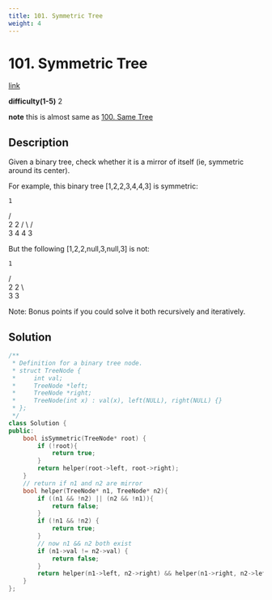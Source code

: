 ```yaml
---
title: 101. Symmetric Tree
weight: 4
---
```

# 101. Symmetric Tree
[link](https://leetcode.com/problems/symmetric-tree/)

**difficulty(1-5)**
2

**note**
this is almost same as [100. Same Tree](100) 


## Description
Given a binary tree, check whether it is a mirror of itself (ie, symmetric around its center).

For example, this binary tree [1,2,2,3,4,4,3] is symmetric:

    1
   / \
  2   2
 / \ / \
3  4 4  3
 

But the following [1,2,2,null,3,null,3] is not:

    1
   / \
  2   2
   \   \
   3    3
 

Note:
Bonus points if you could solve it both recursively and iteratively.

## Solution
```c++
/**
 * Definition for a binary tree node.
 * struct TreeNode {
 *     int val;
 *     TreeNode *left;
 *     TreeNode *right;
 *     TreeNode(int x) : val(x), left(NULL), right(NULL) {}
 * };
 */
class Solution {
public:
    bool isSymmetric(TreeNode* root) {
        if (!root){
            return true;
        }
        return helper(root->left, root->right);
    }
    // return if n1 and n2 are mirror
    bool helper(TreeNode* n1, TreeNode* n2){
        if ((n1 && !n2) || (n2 && !n1)){
            return false;
        }
        if (!n1 && !n2) {
            return true;
        }
        // now n1 && n2 both exist
        if (n1->val != n2->val) {
            return false;
        }
        return helper(n1->left, n2->right) && helper(n1->right, n2->left);
    }
};
```